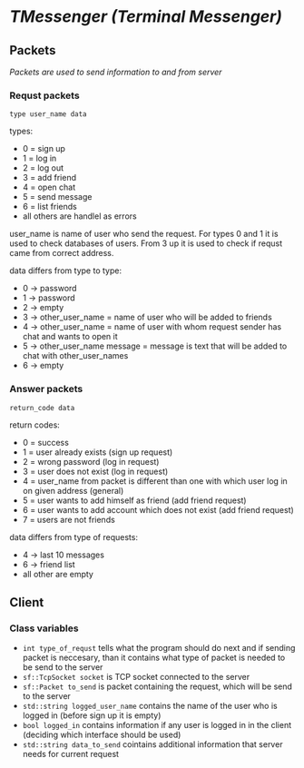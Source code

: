 # *TMessenger (Terminal Messenger)*

## Packets
*Packets are used to send information to and from server*

### Requst packets
```type user_name data```

types:
- 0 = sign up
- 1 = log in
- 2 = log out
- 3 = add friend
- 4 = open chat
- 5 = send message
- 6 = list friends
- all others are handlel as errors

user_name is name of user who send the request. For types 0 and 1 it is used to check databases of users. From 3 up it is used to check if requst came from correct address. 

data differs from type to type:
- 0 -> password
- 1 -> password
- 2 -> empty
- 3 -> other_user_name = name of user who will be added to friends
- 4 -> other_user_name = name of user with whom request sender has chat and wants to open it
- 5 -> other_user_name message = message is text that will be added to chat with other_user_names
- 6 -> empty

### Answer packets
```return_code data```

return codes:
- 0 = success
- 1 = user already exists (sign up request)
- 2 = wrong password (log in request)
- 3 = user does not exist (log in request)
- 4 = user_name from packet is different than one with which user log in on given address (general)
- 5 = user wants to add himself as friend (add friend request)
- 6 = user wants to add account which does not exist (add friend request)
- 7 = users are not friends

data differs from type of requests:
- 4 -> last 10 messages
- 6 -> friend list
- all other are empty

## Client

### Class variables

- ```int type_of_requst``` tells what the program should do next and if sending packet is neccesary, than it contains what type of packet is needed to be send to the server
- ```sf::TcpSocket socket``` is TCP socket connected to the server
- ```sf::Packet to_send``` is packet containing the request, which will be send to the server
- ```std::string logged_user_name``` contains the name of the user who is logged in (before sign up it is empty)
- ```bool logged_in``` contains information if any user is logged in in the client (deciding which interface should be used)
- ```std::string data_to_send``` cointains additional information that server needs for current request 
